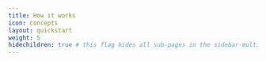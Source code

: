 ```yaml
---
title: How it works
icon: concepts
layout: quickstart
weight: 5
hidechildren: true # this flag hides all sub-pages in the sidebar-multicard.html
---
```


